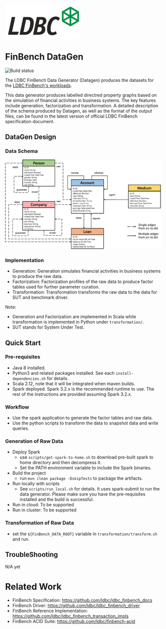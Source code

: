 ![logo](ldbc-logo.png)

# FinBench DataGen

![Build status](https://github.com/ldbc/ldbc_finbench_datagen/actions/workflows/ci.yml/badge.svg?branch=main)

The LDBC FinBench Data Generator (Datagen) produces the datasets for
the [LDBC FinBench's workloads](https://ldbcouncil.org/benchmarks/finbench/).

This data generator produces labelled directred property graphs based on the simulation of financial activities in
business systems. The key features include generation, factorization and transformation. A detailed description of the
schema produced by Datagen, as well as the format of the output files, can be found in the latest version of official
LDBC FinBench specification document.

## DataGen Design

### Data Schema

![Schema](https://github.com/ldbc/ldbc_finbench_docs/blob/main/figures/data-schema.png)

### Implementation

- Generation: Generation simulates financial activities in business systems to produce the raw data.
- Factorization: Factorization profiles of the raw data to produce factor tables used for further parameter curation.
- Transformation: Transformation transforms the raw data to the data for SUT and benchmark driver.

Note:

- Generation and Factorization are implemented in Scala while transformation is implemented in Python
  under `transformation/`.
- SUT stands for System Under Test.

## Quick Start

### Pre-requisites

- Java 8 installed.
- Python3 and related packages installed. See each `install-dependencies.sh` for details.
- Scala 2.12, note that it will be integrated when maven builds.
- Spark deployed. Spark 3.2.x is the recommended runtime to use. The rest of the instructions are provided assuming
  Spark 3.2.x.

### Workflow

- Use the spark application to generate the factor tables and raw data.
- Use the python scripts to transform the data to snapshot data and write queries.

### Generation of Raw Data

- Deploy Spark
    - use `scripts/get-spark-to-home.sh` to download pre-built spark to home directory and then decompress it.
    - Set the PATH environment variable to include the Spark binaries.
- Build the project
    - run `mvn clean package -DskipTests` to package the artifacts.
- Run locally with scripts
    - See `scripts/run_local.sh` for details. It uses spark-submit to run the data generator. Please make sure you have
      the pre-requisites installed and the build is successful.
- Run in cloud: To be supported
- Run in cluster: To be supported

### Transformation of Raw Data

- set the `${FinBench_DATA_ROOT}` variable in `transformation/transform.sh` and run.

## TroubleShooting

N/A yet

# Related Work

- FinBench Specification: https://github.com/ldbc/ldbc_finbench_docs
- FinBench Driver: https://github.com/ldbc/ldbc_finbench_driver
- FinBench Reference Implementation: https://github.com/ldbc/ldbc_finbench_transaction_impls
- FinBench ACID Suite: https://github.com/ldbc/finbench-acid

 